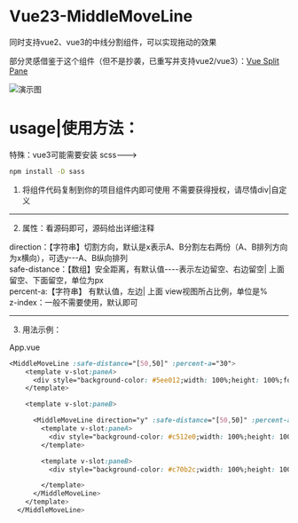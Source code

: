 # Vue23-MiddleMoveLine
同时支持vue2、vue3的中线分割组件，可以实现拖动的效果

部分灵感借鉴于这个组件（但不是抄袭，已重写并支持vue2/vue3）：[Vue Split Pane](https://github.com/PanJiaChen/vue-split-pane)

![演示图](https://img-blog.csdnimg.cn/919d9f806d164c7cb6da656e4117eca8.gif)


# usage|使用方法：

特殊：vue3可能需要安装 scss---> 
```sh
npm install -D sass 
```

1. 将组件代码复制到你的项目组件内即可使用
不需要获得授权，请尽情div|自定义


---

2. 属性：看源码即可，源码给出详细注释

direction：【字符串】切割方向，默认是x表示A、B分割左右两份（A、B排列方向为x横向），可选y---A、B纵向排列\
safe-distance：【数组】安全距离，有默认值----表示左边留空、右边留空| 上面留空、下面留空，单位为px\
percent-a:【字符串】 有默认值，左边| 上面 view视图所占比例，单位是%\
z-index：一般不需要使用，默认即可

---

3. 用法示例：

App.vue
```css
<MiddleMoveLine :safe-distance="[50,50]" :percent-a="30">
    <template v-slot:paneA>
      <div style="background-color: #5ee012;width: 100%;height: 100%;font-size: 50px">我是第一个panA</div>
    </template>

    <template v-slot:paneB>

      <MiddleMoveLine direction="y" :safe-distance="[50,50]" :percent-a="60">
        <template v-slot:paneA>
          <div style="background-color: #c512e0;width: 100%;height: 100%;font-size: 50px">我是第二个panA</div>
        </template>

        <template v-slot:paneB>
          <div style="background-color: #c70b2c;width: 100%;height: 100%;font-size: 50px">我是第二个panB</div>

        </template>
      </MiddleMoveLine>
    </template>
  </MiddleMoveLine>
```
